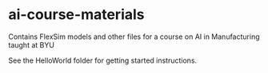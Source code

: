 # ai-course-materials
Contains FlexSim models and other files for a course on AI in Manufacturing taught at BYU

See the HelloWorld folder for getting started instructions.